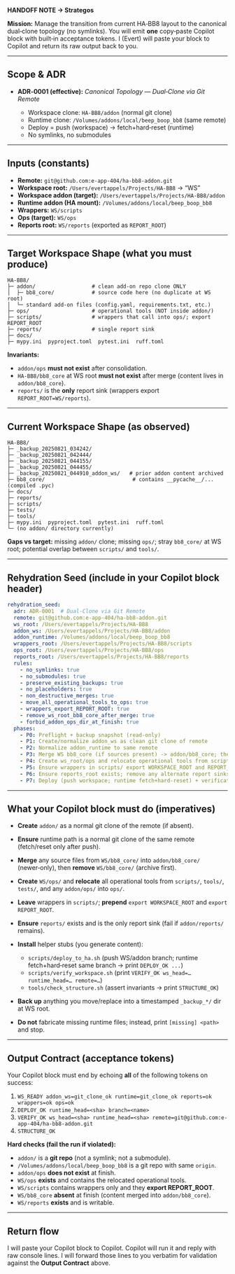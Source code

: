 **HANDOFF NOTE → Strategos**

**Mission:** Manage the transition from current HA‑BB8 layout to the canonical dual‑clone topology (no symlinks). You will emit **one** copy‑paste Copilot block with built‑in acceptance tokens. I (Evert) will paste your block to Copilot and return its raw output back to you.

---

## Scope & ADR

* **ADR‑0001 (effective):** *Canonical Topology — Dual‑Clone via Git Remote*

  * Workspace clone: `HA-BB8/addon` (normal git clone)
  * Runtime clone: `/Volumes/addons/local/beep_boop_bb8` (same remote)
  * Deploy = push (workspace) → fetch+hard‑reset (runtime)
  * No symlinks, no submodules

---

## Inputs (constants)

* **Remote:** `git@github.com:e-app-404/ha-bb8-addon.git`
* **Workspace root:** `/Users/evertappels/Projects/HA-BB8` → “WS”
* **Workspace addon (target):** `/Users/evertappels/Projects/HA-BB8/addon`
* **Runtime addon (HA mount):** `/Volumes/addons/local/beep_boop_bb8`
* **Wrappers:** `WS/scripts`
* **Ops (target):** `WS/ops`
* **Reports root:** `WS/reports` (exported as `REPORT_ROOT`)

---

## Target Workspace Shape (what you must produce)

```
HA-BB8/
├─ addon/                  # clean add-on repo clone ONLY
│  ├─ bb8_core/            # source code here (no duplicate at WS root)
│  └─ standard add-on files (config.yaml, requirements.txt, etc.)
├─ ops/                    # operational tools (NOT inside addon/)
├─ scripts/                # wrappers that call into ops/; export REPORT_ROOT
├─ reports/                # single report sink
├─ docs/
├─ mypy.ini  pyproject.toml  pytest.ini  ruff.toml
```

**Invariants:**

* `addon/ops` **must not exist** after consolidation.
* `HA-BB8/bb8_core` at WS root **must not exist** after merge (content lives in `addon/bb8_core`).
* `reports/` is the **only** report sink (wrappers export `REPORT_ROOT=WS/reports`).

---

## Current Workspace Shape (as observed)

```
HA-BB8/
├─ _backup_20250821_034242/
├─ _backup_20250821_042444/
├─ _backup_20250821_044155/
├─ _backup_20250821_044455/
├─ _backup_20250821_044910_addon_ws/   # prior addon content archived
├─ bb8_core/                            # contains __pycache__/... (compiled .pyc)
├─ docs/
├─ reports/
├─ scripts/
├─ tests/
├─ tools/
├─ mypy.ini  pyproject.toml  pytest.ini  ruff.toml
└─ (no addon/ directory currently)
```

**Gaps vs target:** missing `addon/` clone; missing `ops/`; stray `bb8_core/` at WS root; potential overlap between `scripts/` and `tools/`.

---

## Rehydration Seed (include in your Copilot block header)

```yaml
rehydration_seed:
  adr: ADR-0001  # Dual-Clone via Git Remote
  remote: git@github.com:e-app-404/ha-bb8-addon.git
  ws_root: /Users/evertappels/Projects/HA-BB8
  addon_ws: /Users/evertappels/Projects/HA-BB8/addon
  addon_runtime: /Volumes/addons/local/beep_boop_bb8
  wrappers_root: /Users/evertappels/Projects/HA-BB8/scripts
  ops_root: /Users/evertappels/Projects/HA-BB8/ops
  reports_root: /Users/evertappels/Projects/HA-BB8/reports
  rules:
    - no_symlinks: true
    - no_submodules: true
    - preserve_existing_backups: true
    - no_placeholders: true
    - non_destructive_merges: true
    - move_all_operational_tools_to_ops: true
    - wrappers_export_REPORT_ROOT: true
    - remove_ws_root_bb8_core_after_merge: true
    - forbid_addon_ops_dir_at_finish: true
  phases:
    - P0: Preflight + backup snapshot (read-only)
    - P1: Create/normalize addon_ws as clean git clone of remote
    - P2: Normalize addon_runtime to same remote
    - P3: Merge WS bb8_core (if sources present) -> addon/bb8_core; then remove WS/bb8_core
    - P4: Create ws_root/ops and relocate operational tools from scripts/tools/tests and any addon/ops -> ops
    - P5: Ensure wrappers in scripts/ export WORKSPACE_ROOT and REPORT_ROOT=reports_root
    - P6: Ensure reports_root exists; remove any alternate report sinks under addon/
    - P7: Deploy (push workspace; runtime fetch+hard-reset) + verification
```

---

## What your Copilot block must do (imperatives)

* **Create** `addon/` as a normal git clone of the remote (if absent).
* **Ensure** runtime path is a normal git clone of the same remote (fetch/reset only after push).
* **Merge** any source files from `WS/bb8_core/` into `addon/bb8_core/` (newer‑only), then **remove** `WS/bb8_core/` (archive first).
* **Create** `WS/ops/` and **relocate** all operational tools from `scripts/`, `tools/`, `tests/`, and any `addon/ops/` into `ops/`.
* **Leave** wrappers in `scripts/`; **prepend** `export WORKSPACE_ROOT` and `export REPORT_ROOT`.
* **Ensure** `reports/` exists and is the only report sink (fail if `addon/reports/` remains).
* **Install** helper stubs (you generate content):

  * `scripts/deploy_to_ha.sh` (push WS/addon branch; runtime fetch+hard‑reset same branch → print `DEPLOY_OK ...`)
  * `scripts/verify_workspace.sh` (print `VERIFY_OK ws_head=… runtime_head=… remote=…`)
  * `tools/check_structure.sh` (assert invariants → print `STRUCTURE_OK`)
* **Back up** anything you move/replace into a timestamped `_backup_*/` dir at WS root.
* **Do not** fabricate missing runtime files; instead, print `[missing] <path>` and stop.

---

## Output Contract (acceptance tokens)

Your Copilot block must end by echoing **all** of the following tokens on success:

1. `WS_READY addon_ws=git_clone_ok runtime=git_clone_ok reports=ok wrappers=ok ops=ok`
2. `DEPLOY_OK runtime_head=<sha> branch=<name>`
3. `VERIFY_OK ws_head=<sha> runtime_head=<sha> remote=git@github.com:e-app-404/ha-bb8-addon.git`
4. `STRUCTURE_OK`

**Hard checks (fail the run if violated):**

* `addon/` is a **git repo** (not a symlink; not a submodule).
* `/Volumes/addons/local/beep_boop_bb8` is a git repo with same `origin`.
* `addon/ops` **does not exist** at finish.
* `WS/ops` **exists** and contains the relocated operational tools.
* `WS/scripts` contains wrappers only and they **export REPORT\_ROOT**.
* `WS/bb8_core` **absent** at finish (content merged into `addon/bb8_core`).
* `WS/reports` **exists** and is writable.

---

## Return flow

I will paste your Copilot block to Copilot. Copilot will run it and reply with raw console lines. I will forward those lines to you verbatim for validation against the **Output Contract** above.
